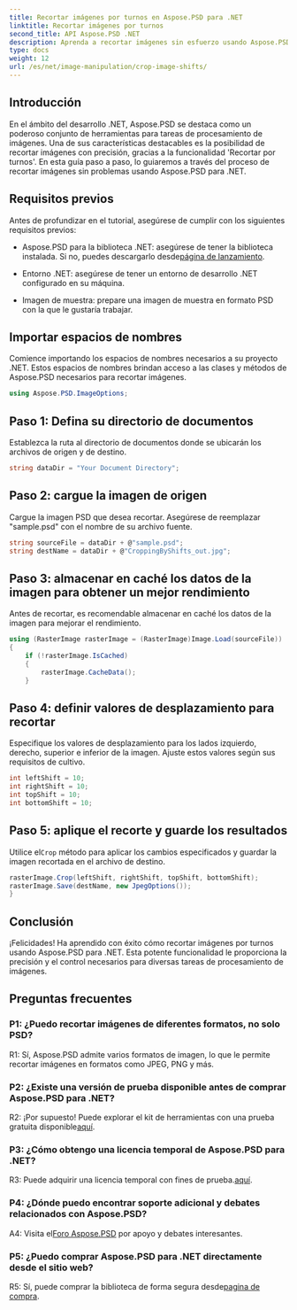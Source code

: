 ```yaml
---
title: Recortar imágenes por turnos en Aspose.PSD para .NET
linktitle: Recortar imágenes por turnos
second_title: API Aspose.PSD .NET
description: Aprenda a recortar imágenes sin esfuerzo usando Aspose.PSD para .NET. Siga nuestra guía paso a paso para realizar ajustes de imagen precisos.
type: docs
weight: 12
url: /es/net/image-manipulation/crop-image-shifts/
---
```

## Introducción

En el ámbito del desarrollo .NET, Aspose.PSD se destaca como un poderoso conjunto de herramientas para tareas de procesamiento de imágenes. Una de sus características destacables es la posibilidad de recortar imágenes con precisión, gracias a la funcionalidad 'Recortar por turnos'. En esta guía paso a paso, lo guiaremos a través del proceso de recortar imágenes sin problemas usando Aspose.PSD para .NET.

## Requisitos previos

Antes de profundizar en el tutorial, asegúrese de cumplir con los siguientes requisitos previos:

-  Aspose.PSD para la biblioteca .NET: asegúrese de tener la biblioteca instalada. Si no, puedes descargarlo desde[página de lanzamiento](https://releases.aspose.com/psd/net/).

- Entorno .NET: asegúrese de tener un entorno de desarrollo .NET configurado en su máquina.

- Imagen de muestra: prepare una imagen de muestra en formato PSD con la que le gustaría trabajar.

## Importar espacios de nombres

Comience importando los espacios de nombres necesarios a su proyecto .NET. Estos espacios de nombres brindan acceso a las clases y métodos de Aspose.PSD necesarios para recortar imágenes.

```csharp
using Aspose.PSD.ImageOptions;
```

## Paso 1: Defina su directorio de documentos

Establezca la ruta al directorio de documentos donde se ubicarán los archivos de origen y de destino.

```csharp
string dataDir = "Your Document Directory";
```

## Paso 2: cargue la imagen de origen

Cargue la imagen PSD que desea recortar. Asegúrese de reemplazar "sample.psd" con el nombre de su archivo fuente.

```csharp
string sourceFile = dataDir + @"sample.psd";
string destName = dataDir + @"CroppingByShifts_out.jpg";
```

## Paso 3: almacenar en caché los datos de la imagen para obtener un mejor rendimiento

Antes de recortar, es recomendable almacenar en caché los datos de la imagen para mejorar el rendimiento.

```csharp
using (RasterImage rasterImage = (RasterImage)Image.Load(sourceFile))
{
    if (!rasterImage.IsCached)
    {
        rasterImage.CacheData();
    }
```

## Paso 4: definir valores de desplazamiento para recortar

Especifique los valores de desplazamiento para los lados izquierdo, derecho, superior e inferior de la imagen. Ajuste estos valores según sus requisitos de cultivo.

```csharp
int leftShift = 10;
int rightShift = 10;
int topShift = 10;
int bottomShift = 10;
```

## Paso 5: aplique el recorte y guarde los resultados

 Utilice el`Crop` método para aplicar los cambios especificados y guardar la imagen recortada en el archivo de destino.

```csharp
rasterImage.Crop(leftShift, rightShift, topShift, bottomShift);
rasterImage.Save(destName, new JpegOptions());
}
```

## Conclusión

¡Felicidades! Ha aprendido con éxito cómo recortar imágenes por turnos usando Aspose.PSD para .NET. Esta potente funcionalidad le proporciona la precisión y el control necesarios para diversas tareas de procesamiento de imágenes.

## Preguntas frecuentes

### P1: ¿Puedo recortar imágenes de diferentes formatos, no solo PSD?

R1: Sí, Aspose.PSD admite varios formatos de imagen, lo que le permite recortar imágenes en formatos como JPEG, PNG y más.

### P2: ¿Existe una versión de prueba disponible antes de comprar Aspose.PSD para .NET?

 R2: ¡Por supuesto! Puede explorar el kit de herramientas con una prueba gratuita disponible[aquí](https://releases.aspose.com/).

### P3: ¿Cómo obtengo una licencia temporal de Aspose.PSD para .NET?

 R3: Puede adquirir una licencia temporal con fines de prueba.[aquí](https://purchase.aspose.com/temporary-license/).

### P4: ¿Dónde puedo encontrar soporte adicional y debates relacionados con Aspose.PSD?

 A4: Visita el[Foro Aspose.PSD](https://forum.aspose.com/c/psd/34) por apoyo y debates interesantes.

### P5: ¿Puedo comprar Aspose.PSD para .NET directamente desde el sitio web?

 R5: Sí, puede comprar la biblioteca de forma segura desde[pagina de compra](https://purchase.aspose.com/buy).

